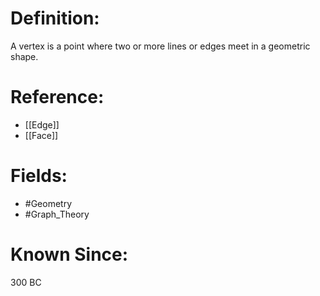 

# Definition:
A vertex is a point where two or more lines or edges meet in a geometric shape.

# Reference:
- [[Edge]]
- [[Face]]

# Fields: 
- #Geometry
- #Graph_Theory

# Known Since:
300 BC

